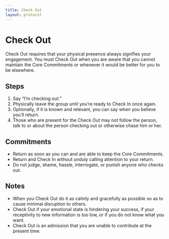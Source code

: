 ```yaml
---
title: Check Out
layout: protocol
---
```


# Check Out

Check Out requires that your physical presence always signifies your engagement. You must Check Out when you are aware that you cannot maintain the Core Commitments or whenever it would be better for you to be elsewhere.

## Steps

1. Say “I’m checking out.”
2. Physically leave the group until you’re ready to Check In once again.
3. Optionally, if it is known and relevant, you can say when you believe you’ll return.
4. Those who are present for the Check Out may not follow the person, talk to or about the person checking out or otherwise chase him or her.

## Commitments

* Return as soon as you can and are able to keep the Core Commitments.
* Return and Check In without unduly calling attention to your return.
* Do not judge, shame, hassle, interrogate, or punish anyone who checks out.

## Notes

* When you Check Out do it as calmly and gracefully as possible so as to cause minimal disruption to others.
* Check Out if your emotional state is hindering your success, if your receptivity to new information is too low, or if you do not know what you want.
* Check Out is an admission that you are unable to contribute at the present time.